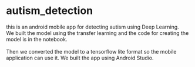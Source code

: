 # autism_detection
this is an android mobile app for detecting autism using Deep Learning.
<br />
We built the model using the transfer learning and the code for creating the model is in the notebook.
<br /> 
<br />
Then we converted the model to a tensorflow lite format so the mobile application can use it. We built the app using Android Studio.
